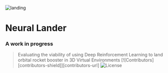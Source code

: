 ![landing](/media/unreal.gif)

# Neural Lander
### A work in progress

> Evaluating the viability of using Deep Reinforcement Learning to land orbital rocket booster in 3D Virtual Environments
[![Contributors][contributors-shield]][contributors-url]
![License](http://img.shields.io/:license-mit-blue.svg?style=flat-square)



